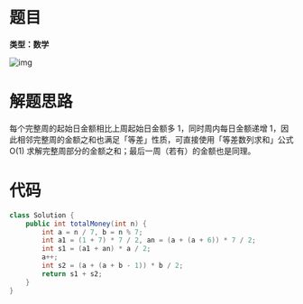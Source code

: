 # 题目

**类型：数学**

![img](https://cdn.nlark.com/yuque/0/2022/png/2941598/1642260130815-72fa493a-dd20-4b0b-8a28-7689b3775a68.png)





# 解题思路

每个完整周的起始日金额相比上周起始日金额多 1，同时周内每日金额递增 1，因此相邻完整周的金额之和也满足「等差」性质，可直接使用「等差数列求和」公式 O(1) 求解完整周部分的金额之和；最后一周（若有）的金额也是同理。







# 代码

```java
class Solution {
    public int totalMoney(int n) {
        int a = n / 7, b = n % 7;
        int a1 = (1 + 7) * 7 / 2, an = (a + (a + 6)) * 7 / 2;
        int s1 = (a1 + an) * a / 2;
        a++;
        int s2 = (a + (a + b - 1)) * b / 2;
        return s1 + s2;
    }
}
```